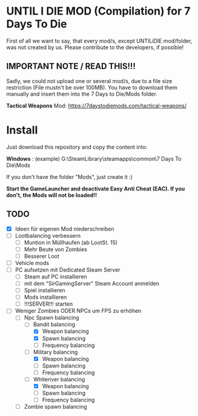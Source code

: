 # UNTIL I DIE MOD (Compilation) for 7 Days To Die

First of all we want to say, that every mod/s, except UNTILiDIE mod/folder, was not created by us. Please contribute to the developers, if possible!

## IMPORTANT NOTE / READ THIS!!!

Sadly, we could not upload one or several mod/s, due to a file size restriction (File mustn't be over 100MB). 
You have to download them manually and insert them into the 7 Days to Die/Mods folder. 

**Tactical Weapons** Mod: https://7daystodiemods.com/tactical-weapons/

# Install

Just download this repository and copy the content into:

**Windows** : (example) G:\SteamLibrary\steamapps\common\7 Days To Die\Mods

If you don't have the folder "Mods", just create it :) 

**Start the GameLauncher and deactivate Easy Anti Cheat (EAC). If you don't, the Mods will not be loaded!!**

## TODO

* [x] Ideen für eigenen Mod niederschreiben
* [ ] Lootbalancing verbessern
    * [ ] Muntion in Müllhaufen (ab LootSt. 15)
    * [ ] Mehr Beute von Zombies
    * [ ] Besserer Loot
* [ ] Vehicle mods
* [ ] PC aufsetzen mit Dedicated Steam Server
    * [ ] Steam auf PC installieren
    * [ ] mit dem "SirGamingServer" Steam Account anmelden
    * [ ] Spiel installieren
    * [ ] Mods installieren
    * [ ] !!!SERVER!!! starten
* [ ] Weniger Zombies ODER NPCs um FPS zu erhöhen
   * [ ] Npc Spawn balancing
      * [ ] Bandit balancing
         * [x] Weapon balancing
         * [x] Spawn balancing
         * [ ] Frequency balancing 
      * [ ] Military balancing
         * [x] Weapon balancing
         * [ ] Spawn balancing
         * [ ] Frequency balancing 
      * [ ] Whiteriver balancing
         * [x] Weapon balancing
         * [ ] Spawn balancing
         * [ ] Frequency balancing 
   * [ ] Zombie spawn balancing
